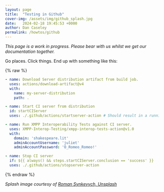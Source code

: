 ```yaml
---
layout: page
title:  "Testing in Github"
cover-img: /assets/img/github_splash.jpg
date:   2024-02-18 19:45:53 +0000
author: Dan Caseley
permalink: /howtos/github
---
```


_This page is a work in progress. Please bear with us whilst we get our documentation together._

Go places. Click things. End up with something like this:

{% raw  %}
```yaml
- name: Download Server distribution artifact from build job.
  uses: actions/download-artifact@v4
  with:
    name: my-server-distribution
    path: .

- name: Start CI server from distribution
  id: startCIServer
  uses: ./.github/actions/startserver-action # Should result in a running server.

- name: Run XMPP Interoperability Tests against CI server.
  uses: XMPP-Interop-Testing/xmpp-interop-tests-action@v1.0
  with:
    domain: 'shakespeare.lit'
    adminAccountUsername: 'juliet'
    adminAccountPassword: 'O_Romeo_Romeo!'

- name: Stop CI server
  if: ${{ always() && steps.startCIServer.conclusion == 'success' }}
  uses: ./.github/actions/stopserver-action
```
{% endraw  %}
  
_Splash image courtesy of [Roman Synkevych, Unsplash](https://unsplash.com/photos/black-and-white-penguin-toy-wX2L8L-fGeA?utm_content=creditCopyText&utm_medium=referral&utm_source=unsplash)_
